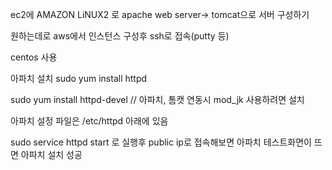 ec2에 AMAZON LiNUX2 로 apache web server-> tomcat으로 서버 구성하기

원하는데로 aws에서 인스턴스 구성후 ssh로 접속(putty 등)

centos 사용

아파치 설치
sudo yum install httpd

sudo yum install httpd-devel  // 아파치, 톰캣 연동시 mod_jk 사용하려면 설치

아파치 설정 파일은 /etc/httpd 아래에 있음 

sudo service httpd start 로 실행후 public ip로 접속해보면 아파치 테스트화면이 뜨면 아파치 설치 성공  

